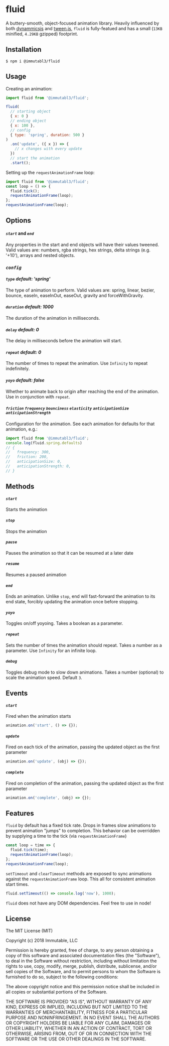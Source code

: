 # fluid

A buttery-smooth, object-focused animation library. Heavily influenced by both [dynammicsjs](http://dynamicsjs.com/) 
and [tween.js](https://github.com/tweenjs/tween.js/), `fluid` is fully-featued and has  a small (`13KB` minified, 
`4.29KB` gzipped) footprint.

## Installation

`$ npm i @immutabl3/fluid`

## Usage

Creating an animation:

```js
import fluid from '@immutabl3/fluid';

fluid(
  // starting object
  { x: 0 }
  // ending object
  { x: 100 },
  // config
  { type: 'spring', duration: 500 }
)
  .on('update', ({ x }) => {
    // x changes with every update
  })
  // start the animation
  .start();
```

Setting up the `requestAnimationFrame` loop:

```js
import fluid from '@immutabl3/fluid';
const loop = () => {
  fluid.tick();
  requestAnimationFrame(loop);
};
requestAnimationFrame(loop);
```

## Options

#### *`start`* and *`end`*

Any properties in the start and end objects will have their values tweened. Valid 
values are: numbers, rgba strings, hex strings, delta strings (e.g. '+10'), arrays 
and nested objects.

### *`config`*

#### *`type`* _default: *'spring'*_

The type of animation to perform. Valid values are: spring, linear, bezier, 
bounce, easeIn, easeInOut, easeOut, gravity and forceWithGravity.

#### *`duration`* _default: *1000*_

The duration of the animation in milliseconds.

#### *`delay`* _default: *0*_

The delay in milliseconds before the animation will start.

#### *`repeat`* _default: *0*_

The number of times to repeat the animation. Use `Infinity` to repeat indefinitely.

#### *`yoyo`* _default: *false*_

Whether to animate back to origin after reaching the end of the animation. 
Use in conjunction with `repeat`.

#### *`friction` `frequency` `bounciness` `elasticity` `anticipationSize` `anticipationStrength`*

Configuration for the animation. See each animation for defaults for that animation, e.g.:
```js
import fluid from '@immutabl3/fluid';
console.log(fluid.spring.defaults)
// {
//   frequency: 300,
//   friction: 200,
//   anticipationSize: 0,
//   anticipationStrength: 0,
// }
```

## Methods

#### *`start`*

Starts the animation

#### *`stop`*

Stops the animation

#### *`pause`*

Pauses the animation so that it can be resumed at a later date

#### *`resume`*

Resumes a paused animation

#### *`end`*

Ends an animation. Unlike `stop`, end will fast-forward the animation to 
its end state, forcibly updating the animation once before stopping.

#### *`yoyo`*

Toggles on/off yoyoing. Takes a boolean as a parameter.

#### *`repeat`*

Sets the number of times the animation should repeat. Takes a number as a parameter. Use `Infinity` for an infinite loop.

#### *`debug`*

Toggles debug mode to slow down animations. Takes a number (optional) to scale 
the animation speed. Default `3`.

## Events

#### *`start`*

Fired when the animation starts

```js
animation.on('start', () => {});
```

#### *`update`*

Fired on each tick of the animation, passing the updated object as the first parameter

```js
animation.on('update', (obj) => {});
```

#### *`complete`*

Fired on completion of the animation, passing the updated object as the first parameter

```js
animation.on('complete', (obj) => {});
```

## Features

`fluid` by default has a fixed tick rate. Drops in frames slow animations to prevent animation "jumps" to completion. This behavior can be overridden by supplying a time to the tick (via `requestAnimationFrame`)

```js
const loop = time => {
  fluid.tick(time);
  requestAnimationFrame(loop);
};
requestAnimationFrame(loop);
```

`setTimeout` and `clearTimeout` methods are exposed to sync animations against the `requestAnimationFrame` loop. This all for consistent animation start times.

```js
fluid.setTimeout(() => console.log('now'), 1000);
```

`fluid` does not have any DOM dependencies. Feel free to use in node!

## License

The MIT License (MIT)

Copyright (c) 2018 Immutable, LLC

Permission is hereby granted, free of charge, to any person obtaining a copy of this software and associated documentation files (the "Software"), to deal in the Software without restriction, including without limitation the rights to use, copy, modify, merge, publish, distribute, sublicense, and/or sell copies of the Software, and to permit persons to whom the Software is furnished to do so, subject to the following conditions:

The above copyright notice and this permission notice shall be included in all copies or substantial portions of the Software.

THE SOFTWARE IS PROVIDED "AS IS", WITHOUT WARRANTY OF ANY KIND, EXPRESS OR IMPLIED, INCLUDING BUT NOT LIMITED TO THE WARRANTIES OF MERCHANTABILITY, FITNESS FOR A PARTICULAR PURPOSE AND NONINFRINGEMENT. IN NO EVENT SHALL THE AUTHORS OR COPYRIGHT HOLDERS BE LIABLE FOR ANY CLAIM, DAMAGES OR OTHER LIABILITY, WHETHER IN AN ACTION OF CONTRACT, TORT OR OTHERWISE, ARISING FROM, OUT OF OR IN CONNECTION WITH THE SOFTWARE OR THE USE OR OTHER DEALINGS IN THE SOFTWARE.